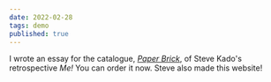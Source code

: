 ```yaml
---
date: 2022-02-28
tags: demo
published: true
---
```


I wrote an essay for the catalogue, [*Paper Brick*](https://www.leroys.biz/merch), of Steve Kado's retrospective *Me!* You can order it now. Steve also made this website! 